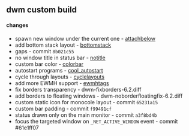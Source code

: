 ## dwm custom build

#### changes
- spawn new window under the current one - [attachbelow](https://dwm.suckless.org/patches/attachbelow/)
- add bottom stack layout - [bottomstack](https://dwm.suckless.org/patches/bottomstack/)
- gaps - commit `8b021c55`
- no window title in status bar - [notitle](https://dwm.suckless.org/patches/notitle/)
- custom bar color - [colorbar](https://dwm.suckless.org/patches/colorbar/)
- autostart programs - [cool_autostart](https://dwm.suckless.org/patches/cool_autostart/)
- cycle through layouts - [cyclelayouts](https://dwm.suckless.org/patches/cyclelayouts/)
- add more EWMH support - [ewmhtags](https://dwm.suckless.org/patches/ewmhtags/)
- fix borders transparency - dwm-fixborders-6.2.diff
- add borders to floating windows - dwm-noborderfloatingfix-6.2.diff
- custom static icon for monocole layout - commit `65231a15`
- custom bar padding - commit `f99491cf`
- status drawn only on the main monitor - commit `a3f8bd4b`
- focus the targeted window on `_NET_ACTIVE_WINDOW` event - commit #61e1ff07


